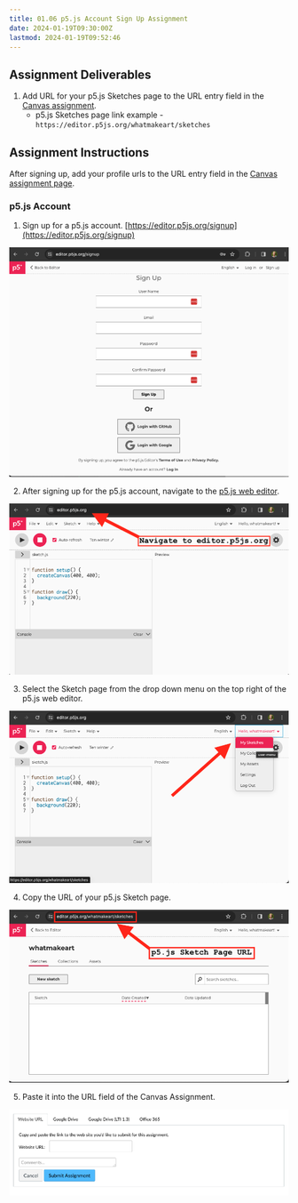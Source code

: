 ```yaml
---
title: 01.06 p5.js Account Sign Up Assignment
date: 2024-01-19T09:30:00Z
lastmod: 2024-01-19T09:52:46
---
```


## Assignment Deliverables

1. Add URL for your p5.js Sketches page to the URL entry field in the [Canvas assignment](https://cia.instructure.com/courses/1059/assignments/6662).
   - p5.js Sketches page link example - `https://editor.p5js.org/whatmakeart/sketches`

## Assignment Instructions

After signing up, add your profile urls to the URL entry field in the [Canvas assignment page](https://cia.instructure.com/courses/1059/assignments/6662).

### p5.js Account

1. Sign up for a p5.js account. [https://editor.p5js.org/signup](https://editor.p5js.org/signup)

[![p5.js sign up page](./2024-01-19-p5.js-sign-up-screen.png)](./2024-01-19-p5.js-sign-up-screen.png)

2. After signing up for the p5.js account, navigate to the [p5.js web editor](https://editor.p5js.org/).

[![p5.js editor view](./2024-01-19-p5-js-editor-view.png)](./2024-01-19-p5-js-editor-view.png)

3. Select the Sketch page from the drop down menu on the top right of the p5.js web editor.

[![p5.js sketch menu dropdown](./2024-01-19-p5-js-sketch-drop-down.png)](./2024-01-19-p5-js-sketch-drop-down.png)

4. Copy the URL of your p5.js Sketch page.

[![p5.js sketch page](./2024-01-19-p5-js-sketch-page.png)](./2024-01-19-p5-js-sketch-page.png)

5. Paste it into the URL field of the Canvas Assignment.

![Canvas URL submission dialog box](./2024-01-19-canvas-url-submission.png)
